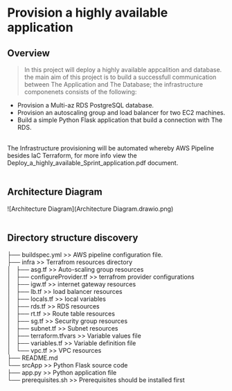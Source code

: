 # Provision a highly available application

## Overview
> In this project will deploy a highly available appcalition and database. the main aim of this project is to build a successfull communication between The Application and The Database; the infrastructure componenets consists of the following:
- Provision a Multi-az RDS PostgreSQL database.
- Provision an autoscaling group and load balancer for two EC2 machines.
- Build a simple Python Flask application that build a connection with The RDS.
<br> 
The Infrastructure provisioning will be automated whereby AWS Pipeline besides IaC Terraform, for more info view the Deploy_a_highly_available_Sprint_application.pdf document.<br><br>

## Architecture Diagram

![Architecture Diagram](Architecture Diagram.drawio.png)
<br><br>


## Directory structure discovery


├── buildspec.yml  >> AWS pipeline configuration file.<br>
├── infra          >> Terrafrom resources directory<br>
│   ├── asg.tf                >> Auto-scaling group resources<br>
│   ├── configureProvider.tf  >> terrafrom provider configurations<br>
│   ├── igw.tf             >> internet gateway resources<br>
│   ├── lb.tf              >> load balancer resources<br>
│   ├── locals.tf          >> local variables<br>
│   ├── rds.tf             >> RDS resources<br>
│   ├── rt.tf              >> Route table resources<br>
│   ├── sg.tf              >> Security group resources<br>
│   ├── subnet.tf          >> Subnet resources<br>
│   ├── terraform.tfvars   >> Variable values file<br>
│   ├── variables.tf       >> Variable definition file<br>
│   └── vpc.tf             >> VPC resources<br>
├── README.md<br>
└── srcApp                 >> Python Flask source code<br>
    ├── app.py             >> Python application file<br>
    └── prerequisites.sh   >> Prerequisites should be installed first<br>

